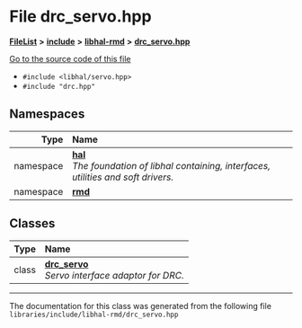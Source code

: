 

# File drc\_servo.hpp



[**FileList**](files.md) **>** [**include**](dir_cba0faac6e93618a6e2539705915bd70.md) **>** [**libhal-rmd**](dir_3a391231662e3c35ce1f8bf907d80c4f.md) **>** [**drc\_servo.hpp**](drc__servo_8hpp.md)

[Go to the source code of this file](drc__servo_8hpp_source.md)



* `#include <libhal/servo.hpp>`
* `#include "drc.hpp"`













## Namespaces

| Type | Name |
| ---: | :--- |
| namespace | [**hal**](namespacehal.md) <br>_The foundation of libhal containing, interfaces, utilities and soft drivers._  |
| namespace | [**rmd**](namespacehal_1_1rmd.md) <br> |


## Classes

| Type | Name |
| ---: | :--- |
| class | [**drc\_servo**](classhal_1_1rmd_1_1drc__servo.md) <br>_Servo interface adaptor for DRC._  |



















































------------------------------
The documentation for this class was generated from the following file `libraries/include/libhal-rmd/drc_servo.hpp`

